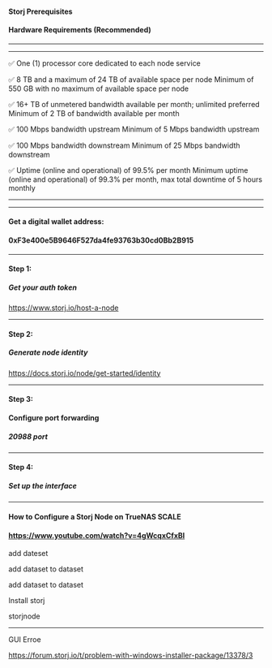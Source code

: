 #### Storj Prerequisites
#### Hardware Requirements (Recommended)

---
---

✅ One (1) processor core dedicated to each node service

✅ 8 TB and a maximum of 24 TB of available space per node Minimum of 550 GB with no maximum of available space per node

✅ 16+ TB of unmetered bandwidth available per month; unlimited preferred Minimum of 2 TB of bandwidth available per month

✅ 100 Mbps bandwidth upstream Minimum of 5 Mbps bandwidth upstream

✅ 100 Mbps bandwidth downstream Minimum of 25 Mbps bandwidth downstream

✅ Uptime (online and operational) of 99.5% per month Minimum uptime (online and operational) of 99.3% per month, max total downtime of 5 hours monthly

---
---

#### Get a digital wallet address:
#### 0xF3e400e5B9646F527da4fe93763b30cd0Bb2B915

---

#### Step 1:
##### Get your auth token
https://www.storj.io/host-a-node

---

#### Step 2:
##### Generate node identity
https://docs.storj.io/node/get-started/identity


---

#### Step 3:
#### Configure port forwarding
##### 20988 port

---

#### Step 4:
##### Set up the interface

---







#### How to Configure a Storj Node on TrueNAS SCALE

#### https://www.youtube.com/watch?v=4gWcqxCfxBI


add dateset

<storj-node>

add <config> dataset to <storj-node> dataset

add <identity> dataset to <storj-node> dataset



Install storj

storjnode



---
GUI Erroe

https://forum.storj.io/t/problem-with-windows-installer-package/13378/3


